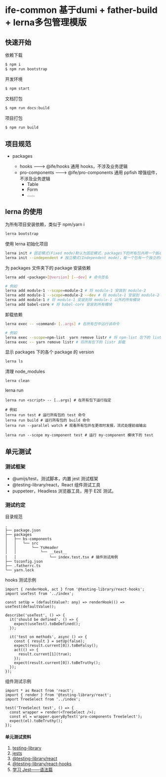 # ife-common 基于dumi + father-build + lerna多包管理模版

## 快速开始

依赖下载

```bash
$ npm i
$ npm run bootstrap
```

开发环境

```bash
$ npm start
```

文档打包

```bash
$ npm run docs:build
```

项目打包

```bash
$ npm run build
```

## 项目规范

- packages

  - hooks ---> @ife/hooks 通用 hooks，不涉及业务逻辑
  - pro-components ---> @ife/pro-components 通用 ppfish 增强组件，不涉及业务逻辑
    - Table
    - Form
    - ......

## lerna 的使用

为所有项目安装依赖，类似于 npm/yarn i

```bash
lerna bootstrap
```

使用 lerna 初始化项目

```bash
lerna init # 固定模式(Fixed mode)默认为固定模式，packages下的所有包共用一个版本号(version)
lerna init --independent # 独立模式(Independent mode)，每一个包有一个独立的版本号
```

为 packages 文件夹下的 package 安装依赖

```bash
lerna add <package>[@version] [--dev] # 命令签名

# 例如
lerna add module-1 --scope=module-2 # 将 module-1 安装到 module-2
lerna add module-1 --scope=module-2 --dev # 将 module-1 安装到 module-2 的 devDependencies 下
lerna add module-1 # 将 module-1 安装到除 module-1 以外的所有模块
lerna add babel-core # 将 babel-core 安装到所有模块
```

卸载依赖

```bash
lerna exec -- <command> [..args] # 在所有包中运行该命令

# 例如
lerna exec --scope=npm-list  yarn remove listr # 将 npm-list 包下的 listr 卸载
lerna exec -- yarn remove listr # 将所有包下的 listr 卸载
```

显示 packages 下的各个 package 的 version

```bash
lerna ls
```

清理 node_modules

```bash
lerna clean
```

lerna run

```
lerna run <script> -- [..args] # 在所有包下运行指定

# 例如
lerna run test # 运行所有包的 test 命令
lerna run build # 运行所有包的 build 命令
lerna run --parallel watch # 观看所有包并在更改时发报，流式处理前缀输出

lerna run --scope my-component test # 运行 my-component 模块下的 test
```

## 单元测试

### 测试框架

- @umijs/test，测试脚本，内置 jest 测试框架
- @testing-library/react，React 组件测试工具
- puppeteer，Headless 浏览器工具，用于 E2E 测试。

### 测试约定

目录规范

```
.
├── package.json
├── packages
│   ├── bs-components
│   │   └── src
│   │       └── YsHeader
│   │           └── __test__
│   │               └── index.test.tsx # 插件测试用例
├── tsconfig.json
├── .fatherrc.ts
└── yarn.lock
```

hooks 测试示例

```tsx
import { renderHook, act } from '@testing-library/react-hooks';
import useTest from '../index';

const setUp = (defaultValue?: any) => renderHook(() => useTest(defaultValue));

describe('useTest', () => {
  it('should be defined', () => {
    expect(useTest).toBeDefined();
  });

  it('test on methods', async () => {
    const { result } = setUp(false);
    expect(result.current[0]).toBeFalsy();
    act(() => {
      result.current[1](true);
    });
    expect(result.current[0]).toBeTruthy();
  });
});
```

组件测试示例

```tsx
import * as React from 'react';
import { render } from '@testing-library/react';
import TreeSelect from '../index';

test('TreeSelect test', () => {
  const wrapper = render(<TreeSelect />);
  const el = wrapper.queryByText('pro-components TreeSelect');
  expect(el).toBeTruthy();
});

```

#### 单元测试资料

1. [testing-library](https://testing-library.com/docs/)
2. [jests](https://www.jestjs.cn/docs/getting-started)
3. [@testing-library/react](https://www.npmjs.com/package/@testing-library/react)
4. [@testing-library/react-hooks](https://www.npmjs.com/package/@testing-library/react-hooks)
5. [学习 Jest——语法篇](https://www.jianshu.com/p/e54218d67628)
